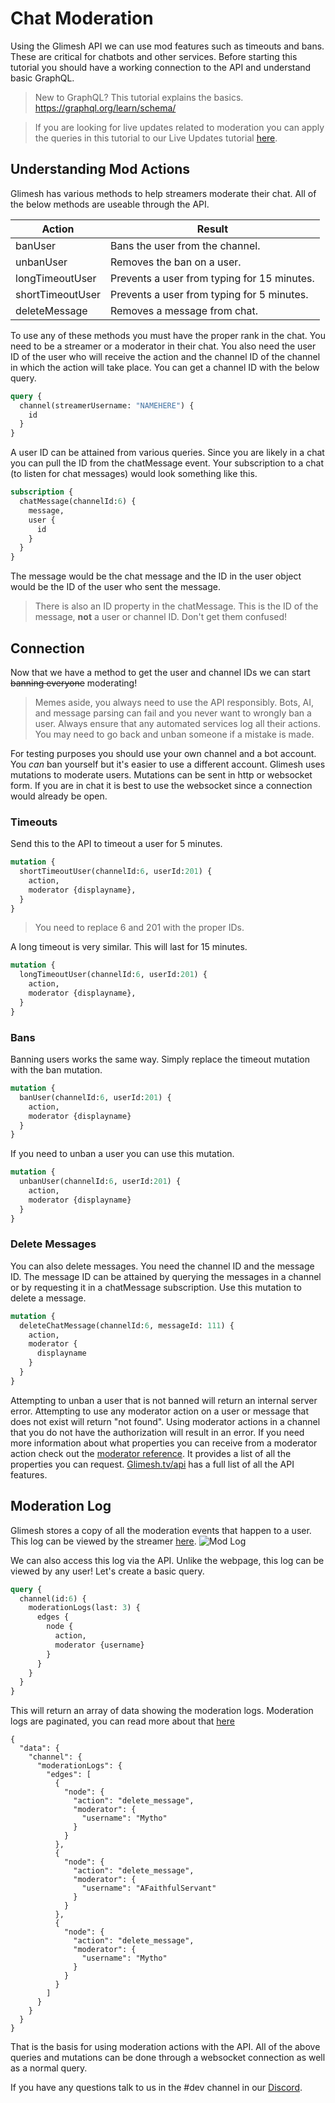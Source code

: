 # Chat Moderation

Using the Glimesh API we can use mod features such as timeouts and bans. These are critical for chatbots and other services. Before starting this tutorial you should have a working connection to the API and understand basic GraphQL.

> New to GraphQL? This tutorial explains the basics. https://graphql.org/learn/schema/

> If you are looking for live updates related to moderation you can apply the queries in this tutorial to our Live Updates tutorial [here](/api-docs/docs/api/live-updates/channels).


## Understanding Mod Actions

Glimesh has various methods to help streamers moderate their chat. All of the below methods are useable through the API.

|Action|Result |
|--|--|
| banUser | Bans the user from the channel. |
| unbanUser | Removes the ban on a user. |
| longTimeoutUser | Prevents a user from typing for 15 minutes. |
| shortTimeoutUser | Prevents a user from typing for 5 minutes. |
| deleteMessage | Removes a message from chat. |

To use any of these methods you must have the proper rank in the chat. You need to be a streamer or a moderator in their chat. You also need the user ID of the user who will receive the action and the channel ID of the channel in which the action will take place.  You can get a channel ID with the below query.

```GraphQL
query {
  channel(streamerUsername: "NAMEHERE") {
    id
  }
}
```
A user ID can be attained from various queries. Since you are likely in a chat you can pull the ID from the chatMessage event. Your subscription to a chat (to listen for chat messages) would look something like this.
```GraphQL
subscription {
  chatMessage(channelId:6) {
    message,
    user {
      id
    }
  }
}
```
The message would be the chat message and the ID in the user object would be the ID of the user who sent the message.

> There is also an ID property in the chatMessage. This is the ID of the message, **not** a user or channel ID. Don't get them confused!

## Connection

Now that we have a method to get the user and channel IDs we can start <del>banning everyone</del> moderating!

> Memes aside, you always need to use the API responsibly. Bots, AI, and message parsing can fail and you never want to wrongly ban a user. Always ensure that any automated services log all their actions. You may need to go back and unban someone if a mistake is made.

For testing purposes you should use your own channel and a bot account. You *can* ban yourself but it's easier to use a different account. Glimesh uses mutations to moderate users. Mutations can be sent in http or websocket form. If you are in chat it is best to use the websocket since a connection would already be open.

### Timeouts

Send this to the API to timeout a user for 5 minutes.


```Graphql
mutation {
  shortTimeoutUser(channelId:6, userId:201) {
    action,
    moderator {displayname},
  }
}
```
> You need to replace 6 and 201 with the proper IDs.

A long timeout is very similar. This will last for 15 minutes.

```graphql
mutation {
  longTimeoutUser(channelId:6, userId:201) {
    action,
    moderator {displayname},
  }
}
```

### Bans

Banning users works the same way. Simply replace the timeout mutation with the ban mutation.

```graphql
mutation {
  banUser(channelId:6, userId:201) {
    action,
    moderator {displayname}
  }
}
```

If you need to unban a user you can use this mutation.

```graphql
mutation {
  unbanUser(channelId:6, userId:201) {
    action,
    moderator {displayname}
  }
}
```

### Delete Messages

You can also delete messages. You need the channel ID and the message ID. The message ID can be attained by querying the messages in a channel or by requesting it in a chatMessage subscription. Use this mutation to delete a message.

```graphql
mutation {
  deleteChatMessage(channelId:6, messageId: 111) {
    action,
    moderator {
      displayname
    }
  }
}
```

Attempting to unban a user that is not banned will return an internal server error. Attempting to use any moderator action on a user or message that does not exist will return "not found". Using moderator actions in a channel that you do not have the authorization will result in an error. If you need more information about what properties you can receive from a moderator action check out the [moderator reference](/api-docs/docs/reference/mod/). It provides a list of all the properties you can request. [Glimesh.tv/api](https://glimesh.tv/api) has a full list of all the API features.

## Moderation Log

Glimesh stores a copy of all the moderation events that happen to a user.  This log can be viewed by the streamer [here](https://glimesh.tv/users/settings/channel/mods).
![Mod Log](https://i.imgur.com/zy3yhhy.png)

We can also access this log via the API. Unlike the webpage, this log can be viewed by any user! Let's create a basic query.
```graphql
query {
  channel(id:6) {
    moderationLogs(last: 3) {
      edges {
        node {
          action,
          moderator {username}
        }
      }
    }
  }
}
```
This will return an array of data showing the moderation logs. Moderation logs are paginated, you can read more about that [here](/api-docs/docs/api/pagination)

```JS
{
  "data": {
    "channel": {
      "moderationLogs": {
        "edges": [
          {
            "node": {
              "action": "delete_message",
              "moderator": {
                "username": "Mytho"
              }
            }
          },
          {
            "node": {
              "action": "delete_message",
              "moderator": {
                "username": "AFaithfulServant"
              }
            }
          },
          {
            "node": {
              "action": "delete_message",
              "moderator": {
                "username": "Mytho"
              }
            }
          }
        ]
      }
    }
  }
}
```

That is the basis for using moderation actions with the API. All of the above queries and mutations can be done through a websocket connection as well as a normal query.

If you have any questions talk to us in the #dev channel in our [Discord](https://discord.gg/Glimesh).